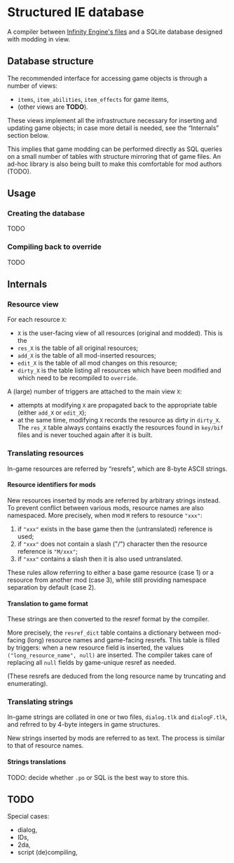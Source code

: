 # Structured IE database

A compiler between [Infinity Engine's files](https://gibberlings3.github.io/iesdp/file_formats/index.htm)
and a SQLite database designed with modding in view.

## Database structure

The recommended interface for accessing game objects is through a number of
views:

 - `items`, `item_abilities`, `item_effects` for game items,
 - (other views are **TODO**).

These views implement all the infrastructure necessary for inserting and
updating game objects; in case more detail is needed, see the
“Internals” section below.

This implies that game modding can be performed directly as SQL queries
on a small number of tables with structure mirroring that of game files.
An ad-hoc library is also being built to make this comfortable for mod
authors (TODO).

## Usage

### Creating the database

TODO

### Compiling back to override

TODO

## Internals

### Resource view
For each resource `X`:

 - `X` is the user-facing view of all resources (original and modded).
	 This is the
 - `res_X` is the table of all original resources;
 - `add_X` is the table of all mod-inserted resources;
 - `edit_X` is the table of all mod changes on this resource;
 - `dirty_X` is the table listing all resources which have been modified
	 and which need to be recompiled to `override`.

A (large) number of triggers are attached to the main view `X`:
 - attempts at modifying `X` are propagated back to the appropriate table
	 (either `add_X` or `edit_X`);
 - at the same time, modifying `X` records the resource as dirty in
	 `dirty_X`.
The `res_X` table always contains exactly the resources found in
`key/bif` files and is never touched again after it is built.

### Translating resources

In-game resources are referred by “resrefs”, which are 8-byte ASCII
strings.

#### Resource identifiers for mods

New resources inserted by mods are referred by arbitrary strings instead.
To prevent conflict between various mods, resource names are also
namespaced. More precisely, when mod `M` refers to resource `"xxx"`:
1. if `"xxx"` exists in the base game then the (untranslated) reference
	 is used;
2. if `"xxx"` does not contain a slash ("/") character then the resource
	 reference is `"M/xxx"`;
3. if `"xxx"` contains a slash then it is also used untranslated.

These rules allow referring to either a base game resource (case 1)
or a resource from another mod (case 3), while still providing namespace
separation by default (case 2).

#### Translation to game format

These strings are then converted to the resref format by the compiler.

More precisely, the `resref_dict` table contains a dictionary between
mod-facing (long) resource names and game-facing resrefs.
This table is filled by triggers: when a new resource field is inserted,
the values `("long_resource_name", null)` are inserted.
The compiler takes care of replacing all `null` fields by
game-unique resref as needed.

(These resrefs are deduced from the long resource name by truncating and
enumerating).


### Translating strings

In-game strings are collated in one or two files, `dialog.tlk` and
`dialogF.tlk`, and refrred to by 4-byte integers in game structures.

New strings inserted by mods are referred to as text.
The process is similar to that of resource names.

#### Strings translations

TODO: decide whether `.po` or SQL is the best way to store this.

## TODO

Special cases:
 - dialog,
 - IDs,
 - 2da,
 - script (de)compiling,
